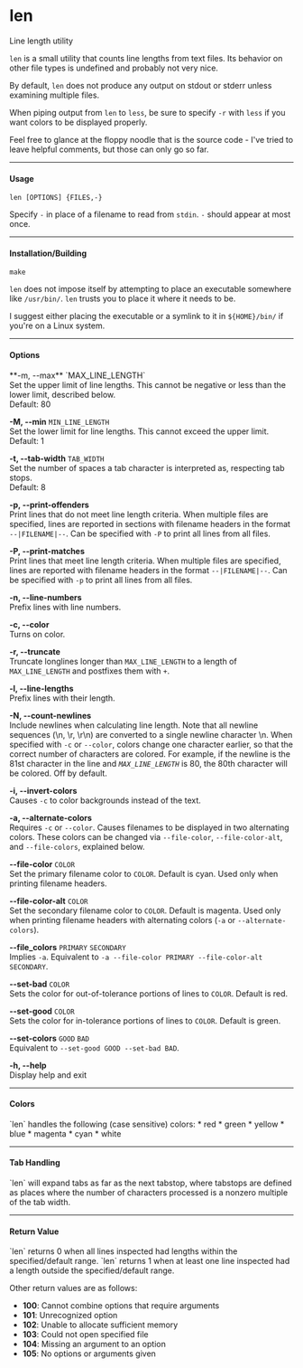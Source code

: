 # len
Line length utility

`len` is a small utility that counts line lengths from text files. Its behavior on other file types is undefined and probably not very nice.

By default, `len` does not produce any output on stdout or stderr unless examining multiple files.

When piping output from `len` to `less`, be sure to specify `-r` with `less` if you want colors to be displayed properly.

Feel free to glance at the floppy noodle that is the source code - I've tried to leave helpful comments, but those can only go so far.

<hr>
<h4>Usage</h4>

`len [OPTIONS] {FILES,-}`

Specify `-` in place of a filename to read from `stdin`. `-` should appear at most once.

<hr>
<h4>Installation/Building</h4>

`make`

`len` does not impose itself by attempting to place an executable somewhere
like `/usr/bin/`. `len` trusts you to place it where it needs to be.

I suggest either placing the executable or a symlink to it in `${HOME}/bin/`
if you're on a Linux system.

<hr>
<h4>Options</h4>
**-m, --max** `MAX_LINE_LENGTH`<br>
Set the upper limit of line lengths. This cannot be negative or less than the lower limit, described below.<br>
Default: 80

**-M, --min** `MIN_LINE_LENGTH` <br>
Set the lower limit for line lengths. This cannot exceed the upper limit.<br>
Default: 1

**-t, --tab-width** `TAB_WIDTH`<br>
Set the number of spaces a tab character is interpreted as, respecting tab stops.<br>
Default: 8

**-p, --print-offenders**<br>
Print lines that do not meet line length criteria. When multiple files are specified, lines are reported in sections with filename headers in the format `--|FILENAME|--`. Can be specified with `-P` to print all lines from all files.

**-P, --print-matches**<br>
Print lines that meet line length criteria. When multiple files are specified, lines are reported with filename headers in the format `--|FILENAME|--`. Can be specified with `-p` to print all lines from all files.

**-n, --line-numbers**<br>
Prefix lines with line numbers.

**-c, --color**<br>
Turns on color.

**-r, --truncate**<br>
Truncate longlines longer than `MAX_LINE_LENGTH` to a length of `MAX_LINE_LENGTH` and postfixes them with `+`.

**-l, --line-lengths**<br>
Prefix lines with their length.

**-N, --count-newlines**<br>
Include newlines when calculating line length. Note that all newline sequences (\n, \r, \r\n) are converted to a single newline character \n. When specified with `-c` or `--color`, colors change one character earlier, so that the correct number of characters are colored. For example, if the newline is the 81st character in the line and *`MAX_LINE_LENGTH`* is 80, the 80th character will be colored. Off by default.

**-i, --invert-colors**<br>
Causes `-c` to color backgrounds instead of the text.

**-a, --alternate-colors**<br>
Requires `-c` or `--color`. Causes filenames to be displayed in two alternating colors. These colors can be changed via `--file-color`, `--file-color-alt`, and `--file-colors`, explained below.

**--file-color** `COLOR`<br>
Set the primary filename color to `COLOR`. Default is cyan. Used only when printing filename headers.

**--file-color-alt** `COLOR`<br>
Set the secondary filename color to `COLOR`. Default is magenta. Used only when printing filename headers with alternating colors (`-a` or `--alternate-colors`).

**--file_colors** `PRIMARY` `SECONDARY`<br>
Implies `-a`. Equivalent to `-a --file-color PRIMARY --file-color-alt SECONDARY`.

**--set-bad** `COLOR`<br>
Sets the color for out-of-tolerance portions of lines to `COLOR`. Default is red.

**--set-good** `COLOR`<br>
Sets the color for in-tolerance portions of lines to `COLOR`. Default is green.

**--set-colors** `GOOD` `BAD`<br>
Equivalent to `--set-good GOOD --set-bad BAD`.

**-h, --help**<br>
Display help and exit

<hr>
<h4>Colors</h4>
`len` handles the following (case sensitive) colors:
* red
* green
* yellow
* blue
* magenta
* cyan
* white

<hr>
<h4>Tab Handling</h4>
`len` will expand tabs as far as the next tabstop, where tabstops are defined as places where the number of characters processed is a nonzero multiple of the tab width.

<hr>
<h4>Return Value</h4>
`len` returns 0 when all lines inspected had lengths within the specified/default range.
`len` returns 1 when at least one line inspected had a length outside the specified/default range.

Other return values are as follows:
* **100**: Cannot combine options that require arguments
* **101**: Unrecognized option
* **102**: Unable to allocate sufficient memory
* **103**: Could not open specified file
* **104**: Missing an argument to an option
* **105**: No options or arguments given
